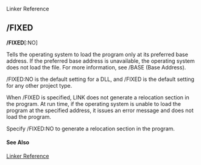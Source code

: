 Linker Reference

## /FIXED

**/FIXED**[:NO]

Tells the operating system to load the program only at its preferred base address. If the preferred base address is unavailable, the operating system does not load the file. For more information, see /BASE (Base Address).

/FIXED:NO is the default setting for a DLL, and /FIXED is the default setting for any other project type.

When /FIXED is specified, LINK does not generate a relocation section in the program. At run time, if the operating system is unable to load the program at the specified address, it issues an error message and does not load the program.

Specify /FIXED:NO to generate a relocation section in the program.

#### See Also

[Linker Reference](readme.md)
